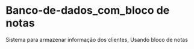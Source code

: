 # Banco-de-dados_com_bloco de notas
Sistema para armazenar informação dos clientes, Usando bloco de notas 
